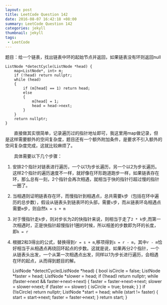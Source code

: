 ```yaml
---
layout: post
title: LeetCode Question 142
date: 2016-08-07 16:42:18 +08:00
summary: LeetCode Question 142
categories: jekyll
thumbnail: jekyll
tags:
 - LeetCode
---
```

题目：给一个链表，找出链表中环的起始节点并返回，如果链表没有环则返回null

    ListNode *detectCycle(ListNode *head) {
        map<ListNode*, int> m;
        if (!head) return nullptr;
        while (head)
        {
            if (m[head] == 1) return head;
            else
            {
                m[head] = 1;
                head = head->next;
            }
        }
        return nullptr;
    }

　　直接做其实很简单，记录遍历过的指针地址即可，我这里用map做记录，但是这样需要额外的空间复杂度，题目还有一个额外附加条件，是要求不引入额外的空间复杂度完成，这就比较麻烦了。

　　具体需要以下几个步骤：
1. 安排2个指针对链表进行遍历，一个以1为步长遍历，另一个以2为步长遍历。这样2个指针的遍历速度不一样，就好像在环形跑道跑步一样，如果链表存在环，那么总有一刻，2个指针会再次相遇，就相当于快的指针行超过慢的指针一圈了。
2. 当相遇则证明链表存在环，而慢指针到相遇点，总共需要`k`步（包括在环中遍历的总步数），假设从链表头到链表环的头部，需要`s`步，而从链表环岛相遇点需要`m`步，则自然`k = s + m`
3. 对于慢指针走`k`步，则对步长为2的快指针来说，则相当于走了`2 * k`步,而第一次相遇时，正是快指针超慢指针1圈的时候，所以相差的步数即为环的长度，即`k = r`
4. 根据2和3得出的公式，替换得到`r = s + m`,移项得到`s = r - m`，其中`r - m`恰好相当于从相遇点再绕回环起点的步数。这就是说，如果再分2个指针，一个从链表头出发，一个从第一次相遇点出发，同样以1为步长进行遍历，会相遇在环的起点，从而得到题目的解。


    ListNode *detectCycle(ListNode *head) {
        bool isCircle = false;
        ListNode *faster = head;
        ListNode *slower = head;
        if (!head) return nullptr;
        while (faster->next && faster->next->next)
        {
            faster = faster->next->next;
            slower = slower->next;
            if (faster == slower)
            {
                isCircle = true;
                break;
            }
        }
        if (!isCircle) return nullptr;
        ListNode *start = head;
        while (start != faster)
        {
            start = start->next;
            faster = faster->next;
        }
        return start;
    }
